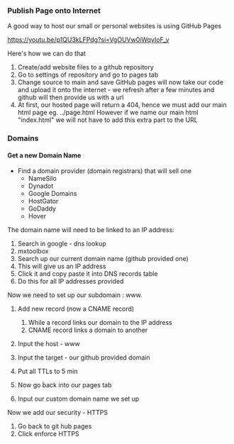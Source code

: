### Publish Page onto Internet

A good way to host our small or personal websites is using
	GitHub Pages

https://youtu.be/p1QU3kLFPdg?si=VgOUVw0iWqyIoF_v

Here's how we can do that

1. Create/add website files to a github repository
2. Go to settings of repository and go to pages tab
3. Change source to main and save
		GitHub pages will now take our code and upload it onto the internet - we refresh after a few minutes and github will then provide us with a url
4. At first, our hosted page will return a 404, hence we must add our main html page eg. ../page.html
	However if we name our main html "index.html" we will not have to add this extra part to the URL

### Domains

#### Get a new Domain Name

- Find a domain provider (domain registrars) that will sell one
	- NameSilo
	- Dynadot
	- Google Domains
	- HostGator
	- GoDaddy
	- Hover

The domain name will need to be linked to an IP address:

1. Search in google - dns lookup
2. mxtoolbox
3. Search up our current domain name (github provided one)
4. This will give us an IP address
5. Click it and copy paste it into DNS records table
6. Do this for all IP addresses provided

Now we need to set up our subdomain : www.

1. Add new record (now a CNAME record)
	1. While a record links our domain to the IP address
	2. CNAME record links a domain to another
2. Input the host - www
3. Input the target - our github provided domain
4. Put all TTLs to 5 min

1. Now go back into our pages tab
2. Input our custom domain name we set up


Now we add our security - HTTPS

1. Go back to git hub pages
2. Click enforce HTTPS